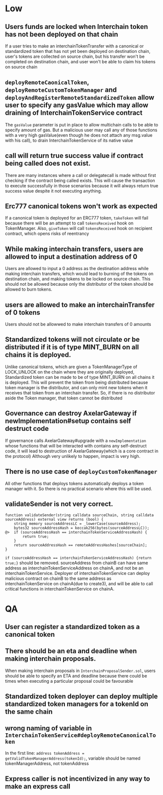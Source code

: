 # Low

## Users funds are locked when Interchain token has not been deployed on that chain

If a user tries to make an interchainTokenTransfer with a canonical or standardized token that has not yet been deployed on destination chain, user's tokens are collected on source chain, but his transfer won't be completed on destination chain, and user won't be able to claim his tokens on source chain

## `deployRemoteCaonicalToken`, `deployRemoteCustomTokenManager` and `deployAndRegisterRemoteStandardizedToken` allow user to specify any gasValue which may allow draining of InterchainTokenService contract

The `gasValue` parameter is put in place to allow multichain calls to be able to specify amount of gas. But a malicious user may call any of those functions with a very high gasValue(even though he does not attach any msg.value with his call), to drain InterchainTokenService of its native value

## call will return true success value if contract being called does not exist.

There are many instances where a call or delegatecall is made without first checking if the contract being called exists. This will cause the transaction to execute successfully in those scenarios because it will always return true success value despite it not executing anything.

## Erc777 canonical tokens won't work as expected

If a canonical token is deployed for an ERC777 token, `takeToken` will fail because there will be an attempt to call `tokensReceived` hook on TokenManager. Also, `giveToken` will call `tokensReceived` hook on recipient contract, which opens risks of reentrancy

## While making interchain transfers, users are allowed to input a destination address of 0

Users are allowed to input a 0 address as the destination address while making interchain transfers, which would lead to burning of the tokens on destination chain, and making tokens to be locked on source chain. This should not be allowed because only the distributor of the token should be allowed to burn tokens.

## users are allowed to make an interchainTransfer of 0 tokens

Users should not be allowwed to make interchain transfers of 0 amounts

## Standardized tokens will not circulate or be distributed if it is of type MINT_BURN on all chains it is deployed.

Unlike canonical tokens, which are given a TokenManagerType of LOCK_UNLOCK on the chain where they are originally deployed, Standardized token can be made to be of type MINT_BURN on all chains it is deployed. This will prevent the token from being distributed because token manager is the distributor, and can only mint new tokens when it receives that token from an interchain transfer. So, if there is no distributor aside the Token manager, that token cannot be distributed

## Governance can destroy AxelarGateway if newImplementation#setup contains self destruct code

If governance calls AxelarGateway#upgrade with a `newImplementation` whose functions that will be interacted with contains any self-destruct code, it will lead to destruction of AxelarGateway(which is a core contract in the protocol)
Although very unlikely to happen, impact is very high.

## There is no use case of `deployCustomTokenManager`

All other functions that deploys tokens automatically deploys a token manager with it. So there is no practical scenario where this will be used.

## validateSender is not very correct.

```solidity
function validateSender(string calldata sourceChain, string calldata sourceAddress) external view returns (bool) {
    string memory sourceAddressLC = _lowerCase(sourceAddress);
    bytes32 sourceAddressHash = keccak256(bytes(sourceAddressLC));
@>  if (sourceAddressHash == interchainTokenServiceAddressHash) {
        return true;
    }
    return sourceAddressHash == remoteAddressHashes[sourceChain];
}
```

`if (sourceAddressHash == interchainTokenServiceAddressHash) {return true;}` should be removed. sourceAddress from chainB can have same address as interchainTokenServiceAddress on chainA, and not be an interchainTokenService. Deployer of interchainTokenService can deploy malicious contract on chainB to the same address as interchainTokenService on chainA(due to create3), and will be able to call critical functions in interchainTokenService on chainA.

# QA

## User can register a standardized token as a canonical token

## There should be an eta and deadline when making interchain proposals.

When making interchain proposals in `InterchainProposalSender.sol`, users should be able to specify an ETA and deadline because there could be times when executing a particular proposal could be favourable

## Standardized token deployer can deploy multiple standardized token managers for a tokenId on the same chain

## wrong naming of variable in `InterchainTokenService#deployRemoteCanonicalToken`

In the first line: `address tokenAddress = getValidTokenManagerAddress(tokenId);`, variable should be named tokenManagerAddress, not tokenAddress

## Express caller is not incentivized in any way to make an express call
